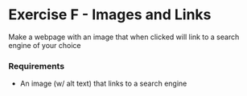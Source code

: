 # Exercise F - Images and Links
Make a webpage with an image that when clicked will link to a search engine of your choice

### Requirements
- An image (w/ alt text) that links to a search engine
